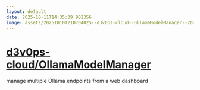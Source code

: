 ```yaml
---
layout: default
date: 2025-10-11T14:35:39.902356
image: assets/20251010T210704025--d3v0ps-cloud--OllamaModelManager--20251010T212030534--cropped.png
---
```


# [d3v0ps-cloud/OllamaModelManager](https://github.com/d3v0ps-cloud/OllamaModelManager)

manage multiple Ollama endpoints from a web dashboard
